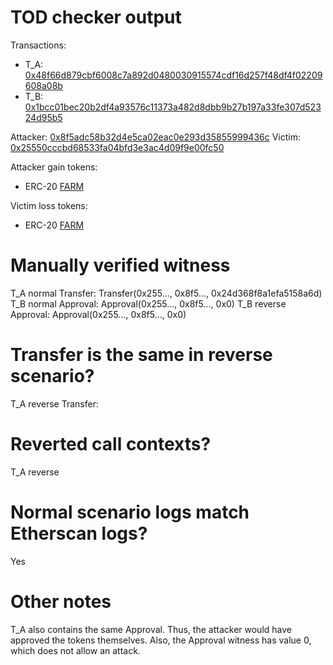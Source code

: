 # TOD checker output

Transactions:
- T_A: [0x48f66d879cbf6008c7a892d0480030915574cdf16d257f48df4f02209608a08b](https://etherscan.io/tx/0x48f66d879cbf6008c7a892d0480030915574cdf16d257f48df4f02209608a08b)
- T_B: [0x1bcc01bec20b2df4a93576c11373a482d8dbb9b27b197a33fe307d52324d95b5](https://etherscan.io/tx/0x1bcc01bec20b2df4a93576c11373a482d8dbb9b27b197a33fe307d52324d95b5)


Attacker: [0x8f5adc58b32d4e5ca02eac0e293d35855999436c](https://etherscan.io/address/0x8f5adc58b32d4e5ca02eac0e293d35855999436c)
Victim: [0x25550cccbd68533fa04bfd3e3ac4d09f9e00fc50](https://etherscan.io/address/0x25550cccbd68533fa04bfd3e3ac4d09f9e00fc50)

Attacker gain tokens:
- ERC-20 [FARM](https://etherscan.io/token/0xa0246c9032bc3a600820415ae600c6388619a14d)

Victim loss tokens:
- ERC-20 [FARM](https://etherscan.io/token/0xa0246c9032bc3a600820415ae600c6388619a14d)

# Manually verified witness

T_A normal Transfer: Transfer(0x255..., 0x8f5..., 0x24d368f8a1efa5158a6d)
T_B normal Approval: Approval(0x255..., 0x8f5..., 0x0)
T_B reverse Approval: Approval(0x255..., 0x8f5..., 0x0)

# Transfer is the same in reverse scenario?

T_A reverse Transfer: <reverted>

# Reverted call contexts?

T_A reverse

# Normal scenario logs match Etherscan logs?

Yes

# Other notes

T_A also contains the same Approval. Thus, the attacker would have approved the tokens themselves. Also, the Approval witness has value 0, which does not allow an attack.
